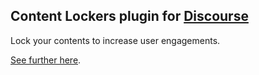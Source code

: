 ## Content Lockers plugin for [Discourse](https://github.com/discourse/discourse)

Lock your contents to increase user engagements.

[See further here](https://meta.discourse.org/t/content-lockers-using-pop-ups/60291?u=vinothkannans).
